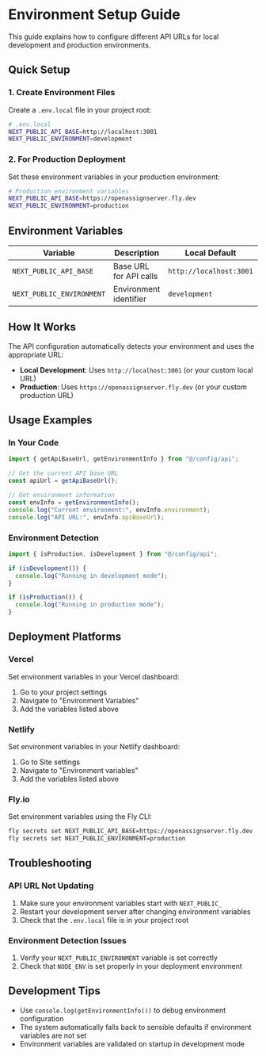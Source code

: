 # Environment Setup Guide

This guide explains how to configure different API URLs for local development and production environments.

## Quick Setup

### 1. Create Environment Files

Create a `.env.local` file in your project root:

```bash
# .env.local
NEXT_PUBLIC_API_BASE=http://localhost:3001
NEXT_PUBLIC_ENVIRONMENT=development
```

### 2. For Production Deployment

Set these environment variables in your production environment:

```bash
# Production environment variables
NEXT_PUBLIC_API_BASE=https://openassignserver.fly.dev
NEXT_PUBLIC_ENVIRONMENT=production
```

## Environment Variables

| Variable                  | Description            | Local Default           | Production                         |
| ------------------------- | ---------------------- | ----------------------- | ---------------------------------- |
| `NEXT_PUBLIC_API_BASE`    | Base URL for API calls | `http://localhost:3001` | `https://openassignserver.fly.dev` |
| `NEXT_PUBLIC_ENVIRONMENT` | Environment identifier | `development`           | `production`                       |

## How It Works

The API configuration automatically detects your environment and uses the appropriate URL:

- **Local Development**: Uses `http://localhost:3001` (or your custom local URL)
- **Production**: Uses `https://openassignserver.fly.dev` (or your custom production URL)

## Usage Examples

### In Your Code

```typescript
import { getApiBaseUrl, getEnvironmentInfo } from "@/config/api";

// Get the current API base URL
const apiUrl = getApiBaseUrl();

// Get environment information
const envInfo = getEnvironmentInfo();
console.log("Current environment:", envInfo.environment);
console.log("API URL:", envInfo.apiBaseUrl);
```

### Environment Detection

```typescript
import { isProduction, isDevelopment } from "@/config/api";

if (isDevelopment()) {
  console.log("Running in development mode");
}

if (isProduction()) {
  console.log("Running in production mode");
}
```

## Deployment Platforms

### Vercel

Set environment variables in your Vercel dashboard:

1. Go to your project settings
2. Navigate to "Environment Variables"
3. Add the variables listed above

### Netlify

Set environment variables in your Netlify dashboard:

1. Go to Site settings
2. Navigate to "Environment variables"
3. Add the variables listed above

### Fly.io

Set environment variables using the Fly CLI:

```bash
fly secrets set NEXT_PUBLIC_API_BASE=https://openassignserver.fly.dev
fly secrets set NEXT_PUBLIC_ENVIRONMENT=production
```

## Troubleshooting

### API URL Not Updating

1. Make sure your environment variables start with `NEXT_PUBLIC_`
2. Restart your development server after changing environment variables
3. Check that the `.env.local` file is in your project root

### Environment Detection Issues

1. Verify your `NEXT_PUBLIC_ENVIRONMENT` variable is set correctly
2. Check that `NODE_ENV` is set properly in your deployment environment

## Development Tips

- Use `console.log(getEnvironmentInfo())` to debug environment configuration
- The system automatically falls back to sensible defaults if environment variables are not set
- Environment variables are validated on startup in development mode
